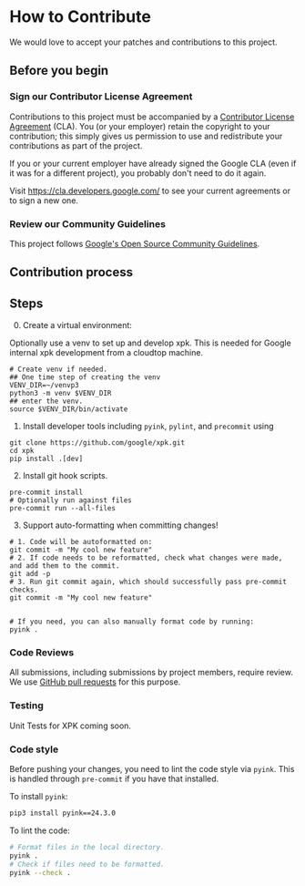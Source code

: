 <!--
 Copyright 2025 Google LLC

 Licensed under the Apache License, Version 2.0 (the "License");
 you may not use this file except in compliance with the License.
 You may obtain a copy of the License at

      https://www.apache.org/licenses/LICENSE-2.0

 Unless required by applicable law or agreed to in writing, software
 distributed under the License is distributed on an "AS IS" BASIS,
 WITHOUT WARRANTIES OR CONDITIONS OF ANY KIND, either express or implied.
 See the License for the specific language governing permissions and
 limitations under the License.
 -->
 
# How to Contribute

We would love to accept your patches and contributions to this project.

## Before you begin

### Sign our Contributor License Agreement

Contributions to this project must be accompanied by a
[Contributor License Agreement](https://cla.developers.google.com/about) (CLA).
You (or your employer) retain the copyright to your contribution; this simply
gives us permission to use and redistribute your contributions as part of the
project.

If you or your current employer have already signed the Google CLA (even if it
was for a different project), you probably don't need to do it again.

Visit <https://cla.developers.google.com/> to see your current agreements or to
sign a new one.

### Review our Community Guidelines

This project follows [Google's Open Source Community
Guidelines](https://opensource.google/conduct/).

## Contribution process

## Steps

0. <Optionally needed> Create a virtual environment:

Optionally use a venv to set up and develop xpk. This is needed for Google
internal xpk development from a cloudtop machine.

```shell
# Create venv if needed.
## One time step of creating the venv
VENV_DIR=~/venvp3
python3 -m venv $VENV_DIR
## enter the venv.
source $VENV_DIR/bin/activate
```

1. Install developer tools including `pyink`, `pylint`, and `precommit` using

```shell
git clone https://github.com/google/xpk.git
cd xpk
pip install .[dev]
```

2. Install git hook scripts.
```shell
pre-commit install
# Optionally run against files
pre-commit run --all-files
```

3. Support auto-formatting when committing changes!
```shell
# 1. Code will be autoformatted on:
git commit -m "My cool new feature"
# 2. If code needs to be reformatted, check what changes were made, and add them to the commit.
git add -p
# 3. Run git commit again, which should successfully pass pre-commit checks.
git commit -m "My cool new feature"


# If you need, you can also manually format code by running:
pyink .
```

### Code Reviews

All submissions, including submissions by project members, require review. We
use [GitHub pull requests](https://docs.github.com/articles/about-pull-requests)
for this purpose.

### Testing
Unit Tests for XPK coming soon.

### Code style
Before pushing your changes, you need to lint the code style via `pyink`. This
is handled through `pre-commit` if you have that installed.

To install `pyink`:

```sh
pip3 install pyink==24.3.0
```

To lint the code:

```sh
# Format files in the local directory.
pyink .
# Check if files need to be formatted.
pyink --check .
```

